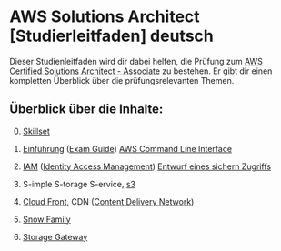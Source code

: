 # AWS Solutions Architect [Studierleitfaden] deutsch
Dieser Studienleitfaden wird dir dabei helfen, die Prüfung zum [AWS Certified Solutions Architect - Associate](https://aws.amazon.com/de/certification/) zu bestehen. Er gibt dir einen kompletten Überblick über die prüfungsrelevanten Themen.

## Überblick über die Inhalte:

0. [Skillset](docs/practice/what2do.md)

1. [Einführung](https://de.wikipedia.org/wiki/Amazon_Web_Services) ([Exam Guide](docs/pdfs/Exam-Guide.pdf)) [AWS Command Line Interface](https://docs.aws.amazon.com/cli/latest/userguide/getting-started-install.html)

2. [IAM](docs/services/IAM.md) ([Identity Access Management](docs/practice/commandLine/access_management.md)) [Entwurf eines sichern Zugriffs](docs/practice/drafts/IAM_usecase.md)

3. S-imple S-torage S-ervice, 
   [s3](docs/services/s3.md)

4. [Cloud Front](docs/services/CloudFront.md), CDN ([Content Delivery Network](https://de.wikipedia.org/wiki/Content_Delivery_Network))

5. [Snow Family](docs/services/SnowFamily.md)

6. [Storage Gateway](docs/services/StorageGateway.md)
